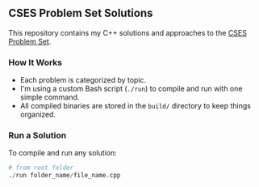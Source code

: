 ## CSES Problem Set Solutions

This repository contains my C++ solutions and approaches to the [CSES Problem Set](https://cses.fi/problemset/).  

### How It Works

- Each problem is categorized by topic.
- I'm using a custom Bash script (`./run`) to compile and run with one simple command.
- All compiled binaries are stored in the `build/` directory to keep things organized.

### Run a Solution

To compile and run any solution:

```py
# from root folder
./run folder_name/file_name.cpp
```
